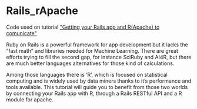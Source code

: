 # Rails_rApache
Code used on tutorial <a href="http://raphaottoni.com/?p=180"> "Getting your Rails app and R(Apache) to comunicate"</a>

Ruby on Rails is a powerful framework for app development but it lacks the “fast math” and libraries needed for Machine Learning. There are great efforts trying to fill the second gap, for instance SciRuby  and AI4R,  but there are much better languages alternatives for those kind of calculations.

Among those languages there is ‘R’, which is focused on statistical computing and is widely used by data miners thanks to it’s performance and tools available. This tutorial will guide you to benefit from those two worlds by connecting your Rails app with R, through a Rails RESTful API and a R module for apache.
